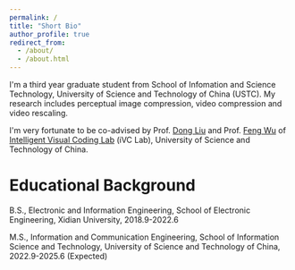 ```yaml
---
permalink: /
title: "Short Bio"
author_profile: true
redirect_from: 
  - /about/
  - /about.html
---
```

I'm a third year graduate student from School of Infomation and Science Technology, University of Science and Technology of China (USTC). My research includes perceptual image compression, video compression and video rescaling. 

I'm very fortunate to be co-advised by Prof. [Dong Liu](https://faculty.ustc.edu.cn/dongeliu/) and Prof. [Feng Wu](https://eeis.ustc.edu.cn/2014/0423/c2648a20109/page.htm) of [Intelligent Visual Coding Lab](https://ustc-ivclab.github.io) (iVC Lab), University of Science and Technology of China.  



Educational Background
============
B.S., Electronic and Information Engineering, School of Electronic Engineering, Xidian University, 2018.9-2022.6

M.S., Information and Communication Engineering, School of Information Science and Technology, University of Science and Technology of China, 2022.9-2025.6 (Expected)


